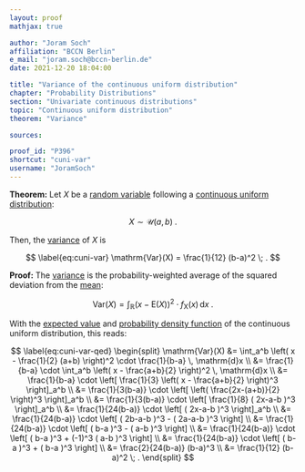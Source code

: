 ```yaml
---
layout: proof
mathjax: true

author: "Joram Soch"
affiliation: "BCCN Berlin"
e_mail: "joram.soch@bccn-berlin.de"
date: 2021-12-20 18:04:00

title: "Variance of the continuous uniform distribution"
chapter: "Probability Distributions"
section: "Univariate continuous distributions"
topic: "Continuous uniform distribution"
theorem: "Variance"

sources:

proof_id: "P396"
shortcut: "cuni-var"
username: "JoramSoch"
---
```



**Theorem:** Let $X$ be a [random variable](/D/rvar) following a [continuous uniform distribution](/D/cuni):

$$ \label{eq:cuni}
X \sim \mathcal{U}(a, b) \; .
$$

Then, the [variance](/D/var) of $X$ is

$$ \label{eq:cuni-var}
\mathrm{Var}(X) = \frac{1}{12} (b-a)^2 \; .
$$


**Proof:** The [variance](/D/var) is the probability-weighted average of the squared deviation from the [mean](/D/mean):

$$ \label{eq:var}
\mathrm{Var}(X) = \int_{\mathbb{R}} (x - \mathrm{E}(X))^2 \cdot f_\mathrm{X}(x) \, \mathrm{d}x \; .
$$

With the [expected value](/P/cuni-mean) and [probability density function](/P/cuni-pdf) of the continuous uniform distribution, this reads:

$$ \label{eq:cuni-var-qed}
\begin{split}
\mathrm{Var}(X) &= \int_a^b \left( x - \frac{1}{2} (a+b) \right)^2 \cdot \frac{1}{b-a} \, \mathrm{d}x \\
&= \frac{1}{b-a} \cdot \int_a^b \left( x - \frac{a+b}{2} \right)^2 \, \mathrm{d}x \\
&= \frac{1}{b-a} \cdot \left[ \frac{1}{3} \left( x - \frac{a+b}{2} \right)^3 \right]_a^b \\
&= \frac{1}{3(b-a)} \cdot \left[ \left( \frac{2x-(a+b)}{2} \right)^3 \right]_a^b \\
&= \frac{1}{3(b-a)} \cdot \left[ \frac{1}{8} ( 2x-a-b )^3 \right]_a^b \\
&= \frac{1}{24(b-a)} \cdot \left[ ( 2x-a-b )^3 \right]_a^b \\
&= \frac{1}{24(b-a)} \cdot \left[ ( 2b-a-b )^3 - ( 2a-a-b )^3 \right] \\
&= \frac{1}{24(b-a)} \cdot \left[ ( b-a )^3 - ( a-b )^3 \right] \\
&= \frac{1}{24(b-a)} \cdot \left[ ( b-a )^3 + (-1)^3 ( a-b )^3 \right] \\
&= \frac{1}{24(b-a)} \cdot \left[ ( b-a )^3 + ( b-a )^3 \right] \\
&= \frac{2}{24(b-a)} (b-a)^3 \\
&= \frac{1}{12} (b-a)^2 \; .
\end{split}
$$